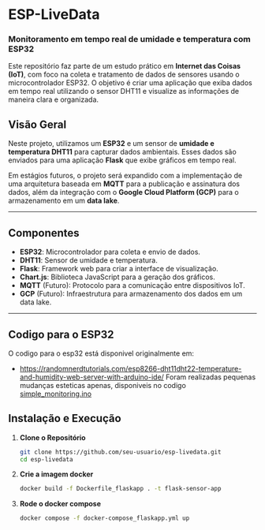 # **ESP-LiveData** 

### **Monitoramento em tempo real de umidade e temperatura com ESP32**

Este repositório faz parte de um estudo prático em **Internet das Coisas (IoT)**, com foco na coleta e tratamento de dados de sensores usando o microcontrolador ESP32. O objetivo é criar uma aplicação que exiba dados em tempo real utilizando o sensor DHT11 e visualize as informações de maneira clara e organizada.

## **Visão Geral**

Neste projeto, utilizamos um **ESP32** e um sensor de **umidade e temperatura DHT11** para capturar dados ambientais. Esses dados são enviados para uma aplicação **Flask** que exibe gráficos em tempo real.

Em estágios futuros, o projeto será expandido com a implementação de uma arquitetura baseada em **MQTT** para a publicação e assinatura dos dados, além da integração com o **Google Cloud Platform (GCP)** para o armazenamento em um **data lake**.

---

## **Componentes**

- **ESP32**: Microcontrolador para coleta e envio de dados.
- **DHT11**: Sensor de umidade e temperatura.
- **Flask**: Framework web para criar a interface de visualização.
- **Chart.js**: Biblioteca JavaScript para a geração dos gráficos.
- **MQTT** (Futuro): Protocolo para a comunicação entre dispositivos IoT.
- **GCP** (Futuro): Infraestrutura para armazenamento dos dados em um data lake.

---
## **Codigo para o ESP32**
O codigo para o esp32 está disponivel originalmente em: 
- https://randomnerdtutorials.com/esp8266-dht11dht22-temperature-and-humidity-web-server-with-arduino-ide/
Foram realizadas pequenas mudanças esteticas apenas, disponiveis no codigo [simple_monitoring.ino](esp-scripts/)


## **Instalação e Execução**


1. **Clone o Repositório**
   ```bash
   git clone https://github.com/seu-usuario/esp-livedata.git
   cd esp-livedata

2. **Crie a imagem docker**
     ```bash
    docker build -f Dockerfile_flaskapp . -t flask-sensor-app

3. **Rode o docker compose**
     ```bash
    docker compose -f docker-compose_flaskapp.yml up